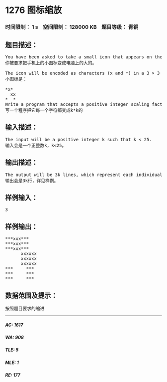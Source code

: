 # 1276 图标缩放   
### 时间限制： 1 s&nbsp;&nbsp;&nbsp;&nbsp;空间限制： 128000 KB&nbsp;&nbsp;&nbsp;&nbsp;题目等级： 青铜  
## 题目描述：  

<pre>
You have been asked to take a small icon that appears on the screen of a smart telephone and scale it up so it looks bigger on a regular computer screen.
你被要求把手机上的小图标变成电脑上的大的。
 
The icon will be encoded as characters (x and *) in a 3 × 3 grid as follows:
小图标是：
  
*x*
  xx
*  *  
Write a program that accepts a positive integer scaling factor and outputs the scaled icon. A scaling factor of k means that each character is replaced by a k × k grid consisting only of that character.
写一个程序把它每一个字符都变成k*k的
</pre>
  
  
## 输入描述：  

<pre>
The input will be a positive integer k such that k < 25.
输入会是一个正整数k，k<25。
</pre>
  
  
## 输出描述：  

<pre>
The output will be 3k lines, which represent each individual line scaled by a factor of k and repeated k times. A line is scaled by a factor of k by replacing each character in the line with k copies of the character.
输出会是3k行，详见样例。
</pre>
  
  
## 样例输入：  

<pre>
3
</pre>
  
  
## 样例输出：  

<pre>
***xxx***
***xxx***
***xxx***
      xxxxxx
      xxxxxx
      xxxxxx  
***     ***
***     ***
***     ***
</pre>
  
  
## 数据范围及提示：  

<pre>
按照题目要求的缩进
</pre>
  
  
***  

##### AC: 1617  
##### WA: 908  
##### TLE: 5  
##### MLE: 1  
##### RE: 177  
